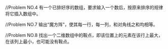 //Problem NO.4
有一个已排好序的数组，要求输入一个数后，按原来排序的规律将它插入数组中。

//Problem NO.7
输出“魔方阵”，使其每一行，每一列，和对角线之和均相等。

//Problem NO.8
找出一个二维数组中的鞍点，即该位置上的元素在该行上最大，在该列上最小，也可能没有鞍点。

